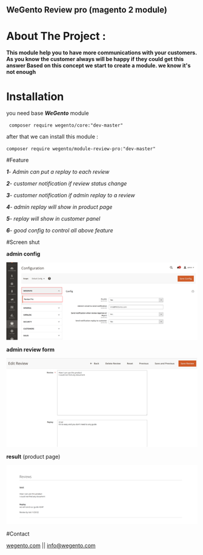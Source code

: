 
## WeGento Review pro (magento 2 module)

# **About The Project** :
 
**This module help you to have more communications with your customers. As you know the customer always will be happy if they could get this answer
Based on this concept we start to create a module. we know it's not enough**
 

# Installation
you need base _**WeGento**_ module

` composer require wegento/core:"dev-master"`
 
after that we can install this module :

`composer require wegento/module-review-pro:"dev-master"`

#Feature

_**1**- Admin can put a replay to each review_

_**2**- customer notification if review status change_

_**3**- customer notification if admin replay to a review_

_**4**- admin replay will show in product page_

_**5**- replay will show in customer panel_

_**6**- good config to control all above feature_

#Screen shut

**admin config**

 ![](https://raw.githubusercontent.com/wegento/review-pro/master/files/config-items.png "admin config")

**admin review form**

![](https://raw.githubusercontent.com/wegento/review-pro/master/files/replay-admin.png "result on product page")


**result** (product page)

 ![](https://raw.githubusercontent.com/wegento/review-pro/master/files/result.png "result on product page")


#Contact

[wegento.com](htts://wegento.com/moudles/review-pro) || [info@wegento.com](mailto:info@wegento.com)
